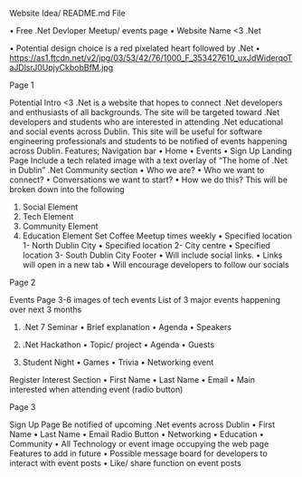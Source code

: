 Website Idea/ README.md File

•	Free .Net Devloper Meetup/ events page
•	Website Name <3 .Net 

•	Potential design choice is a red pixelated heart followed by .Net
•	https://as1.ftcdn.net/v2/jpg/03/53/42/76/1000_F_353427610_uxJdWiderqoTaJDlsrJ0UpjyCkbobBfM.jpg

Page 1

Potential Intro
<3 .Net is a website that hopes to connect .Net developers and enthusiasts of all backgrounds. The site will be targeted toward .Net developers and students who are interested in attending .Net educational and social events across Dublin. This site will be useful for software engineering professionals and students to be notified of events happening across Dublin. 
Features; 
Navigation bar
•	Home
•	Events
•	Sign Up
Landing Page
Include a tech related image with a text overlay of “The home of .Net in Dublin”
.Net Community section 
•	Who we are?
•	Who we want to connect?
•	Conversations we want to start?
•	How we do this?
This will be broken down into the following
1.	Social Element 
2.	Tech Element 
3.	Community Element 
4.	Education Element 
Set Coffee Meetup times weekly 
•	Specified location 1- North Dublin City
•	Specified location 2- City centre 
•	Specified location 3- South Dublin City 
Footer
•	Will include social links. 
•	Links will open in a new tab
•	Will encourage developers to follow our socials 

Page 2

Events Page 
3-6 images of tech events 
List of 3 major events happening over next 3 months 
1.	.Net 7 Seminar 
•	Brief explanation 
•	Agenda 
•	Speakers 

2.	.Net Hackathon
•	Topic/ project
•	Agenda 
•	Guests 

3.	Student Night 
•	Games 
•	Trivia 
•	Networking event 

Register Interest Section 
•	First Name 
•	Last Name 
•	Email 
•	Main interested when attending event (radio button)


Page 3

Sign Up Page 
Be notified of upcoming .Net events across Dublin 
•	First Name 
•	Last Name 
•	Email 
Radio Button
•	Networking 
•	Education 
•	Community 
•	All 
Technology or event image occupying the web page 
Features to add in future 
•	Possible message board for developers to interact with event posts 
•	Like/ share function on event posts 

